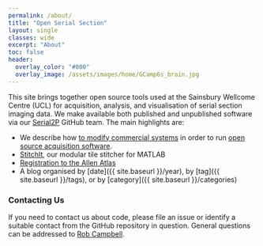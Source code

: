 ```yaml
---
permalink: /about/
title: "Open Serial Section"
layout: single
classes: wide
excerpt: "About"
toc: false
header:
  overlay_color: "#000"
  overlay_image: /assets/images/home/GCamp6s_brain.jpg
---
```


This site brings together open source tools used at the Sainsbury Wellcome Centre (UCL) for acquisition, analysis, and visualisation of serial section imaging data. 
We make available both published and unpublished software via our [Serial2P](https://github.com/orgs/SainsburyWellcomeCentre/teams/serial2p/repositories) GitHub team. The main highlights are:

* We describe how [to modify commercial systems](https://github.com/SainsburyWellcomeCentre/TissueVisionMods/wiki) in order to run [open source acquisition software](https://github.com/SainsburyWellcomeCentre/BakingTray). 
* [StitchIt](https://github.com/SainsburyWellcomeCentre/StitchIt), our modular tile stitcher for MATLAB
* [Registration to the Allen Atlas](https://sainsburywellcomecentre.github.io/OpenSerialSection/registration/)
* A blog organised by [date]({{ site.baseurl }}/year), by [tag]({{ site.baseurl }}/tags), or by [category]({{ site.baseurl }}/categories)


### Contacting Us
If you need to contact us about code, please file an issue or identify a suitable contact from the GitHub repository in question.
General questions can be addressed to [Rob Campbell](http://mouse.vision/people.shtml).
